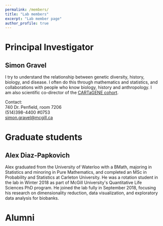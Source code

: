 ```yaml
---
permalink: /members/
title: "Lab members"
excerpt: "Lab member page"
author_profile: true
---
```


# Principal Investigator

## Simon Gravel

<!--- <img align="left" src="/images/photo_simon.jpg" style="width:100px;height:160p"/> --->
I try to understand the relationship between genetic diversity, history, biology, and disease. I often do this through mathematics and statistics, and collaborations with people who know biology, history and anthropology. I am also scientific co-director of the [CARTaGENE cohort](https://cartagene.qc.ca/).

Contact:  
740 Dr. Penfield, room 7206  
(514)398-4400 #0753  
simon.gravel@mcgill.ca

# Graduate students

## Alex Diaz-Papkovich

Alex graduated from the University of Waterloo with a BMath, majoring in Statistics and minoring in Pure Mathematics, and completed an MSc in Probability and Statistics at Carleton University. He was a rotation student in the lab in Winter 2018 as part of McGill University's Quantitative Life Sciences PhD program. He joined the lab fully in September 2018, focusing his research on dimensionality reduction, data visualization, and exploratory data analysis for biobanks.


# Alumni
